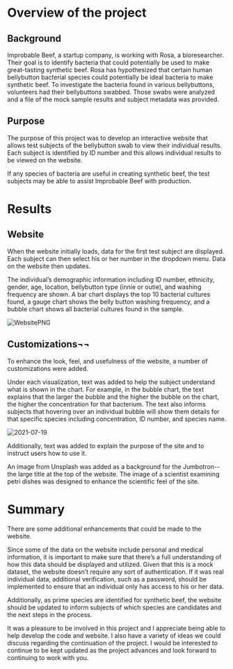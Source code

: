 # Overview of the project 

## Background

Improbable Beef, a startup company, is working with Rosa, a bioresearcher.  Their goal is to identify bacteria that could potentially be used to make great-tasting synthetic beef.  Rosa has hypothesized that certain human bellybutton bacterial species could potentially be ideal bacteria to make synthetic beef.  To investigate the bacteria found in various bellybuttons, volunteers had their bellybuttons swabbed.  Those swabs were analyzed and a file of the mock sample results and subject metadata was provided.   


## Purpose

The purpose of this project was to develop an interactive website that allows test subjects of the bellybutton swab to view their individual results.  Each subject is identified by ID number and this allows individual results to be viewed on the website.

If any species of bacteria are useful in creating synthetic beef, the test subjects may be able to assist Improbable Beef with production.


# Results


## Website


When the website initially loads, data for the first test subject are displayed.  Each subject can then select his or her number in the dropdown menu.  Data on the website then updates.  

The individual’s demographic information including ID number, ethnicity, gender, age, location, bellybutton type (innie or outie), and washing frequency are shown.  A bar chart displays the top 10 bacterial cultures found, a gauge chart shows the belly button washing frequency, and a bubble chart shows all bacterial cultures found in the sample.

![WebsitePNG](https://user-images.githubusercontent.com/82730954/126173586-9d0f2812-8e93-46de-b3bf-9f6330cff181.PNG)

## Customizations¬¬


To enhance the look, feel, and usefulness of the website, a number of customizations were added.  

Under each visualization, text was added to help the subject understand what is shown in the chart.  For example, in the bubble chart, the text explains that the larger the bubble and the higher the bubble on the chart, the higher the concentration for that bacterium.  The text also informs subjects that hovering over an individual bubble will show them details for that specific species including concentration, ID number, and species name.

![2021-07-19](https://user-images.githubusercontent.com/82730954/126173633-5be93029-3f11-4681-8a1b-60b342402e94.png)

Additionally, text was added to explain the purpose of the site and to instruct users how to use it.

An image from Unsplash was added as a background for the Jumbotron--the large title at the top of the website.  The image of a scientist examining petri dishes was designed to enhance the scientific feel of the site.


# Summary


There are some additional enhancements that could be made to the website.

Since some of the data on the website include personal and medical information, it is important to make sure that there’s a full understanding of how this data should be displayed and utilized.  Given that this is a mock dataset, the website doesn’t require any sort of authentication.  If it was real individual data, additional verification, such as a password, should be implemented to ensure that an individual only has access to his or her data.

Additionally, as prime species are identified for synthetic beef, the website should be updated to inform subjects of which species are candidates and the next steps in the process.

It was a pleasure to be involved in this project and I appreciate being able to help develop the code and website.  I also have a variety of ideas we could discuss regarding the continuation of the project.  I would be interested to continue to be kept updated as the project advances and look forward to continuing to work with you.
